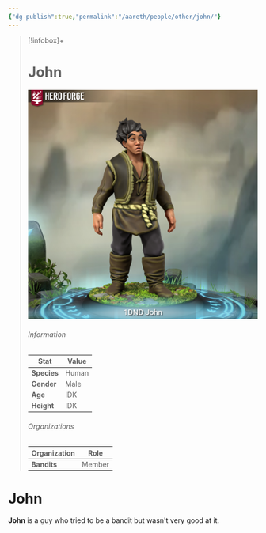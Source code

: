 ```yaml
---
{"dg-publish":true,"permalink":"/aareth/people/other/john/"}
---
```


> [!infobox]+
> # John
> ![john.png|250](/img/user/media/john.png)
> ###### Information
> | Stat | Value |
> | ---- | ---- |
> | **Species** | Human |
> | **Gender** | Male |
> | **Age** | IDK |
> | **Height** | IDK |
>  ###### Organizations
> | Organization | Role |
> | ---- | ---- |
> | **Bandits** | Member |
# John
**John** is a guy who tried to be a bandit but wasn't very good at it.